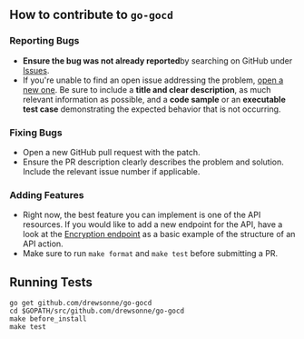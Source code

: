 ## How to contribute to `go-gocd`

### Reporting Bugs

 - **Ensure the bug was not already reported**by searching on GitHub under [Issues](https://github.com/drewsonne/go-gocd/issues).
 - If you're unable to find an open issue addressing the problem, [open a new one](https://github.com/drewsonne/go-gocd/issues/new). Be sure to include a **title and clear description**, as much relevant information as possible, and a **code sample** or an **executable test case** demonstrating the expected behavior that is not occurring.

### Fixing Bugs

- Open a new GitHub pull request with the patch.
- Ensure the PR description clearly describes the problem and solution. Include the relevant issue number if applicable.

### Adding Features

 - Right now, the best feature you can implement is one of the API resources. If you would like to add a new endpoint for the API, have a look at the [Encryption endpoint](https://github.com/drewsonne/go-gocd/blob/master/gocd/encryption.go) as a basic example of the structure of an API action.
 - Make sure to run `make format` and `make test` before submitting a PR.

## Running Tests

    go get github.com/drewsonne/go-gocd
    cd $GOPATH/src/github.com/drewsonne/go-gocd
    make before_install
    make test
